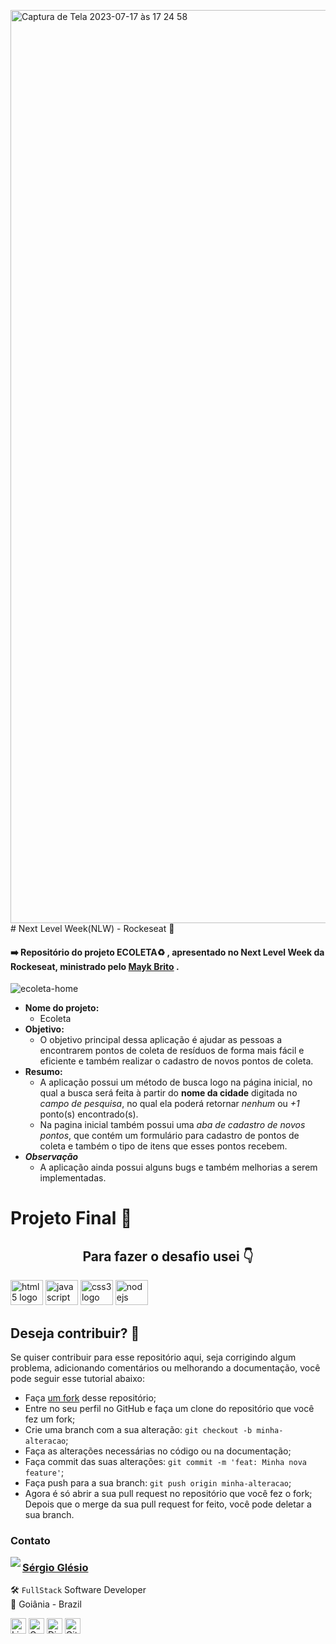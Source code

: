 <img width="1461" alt="Captura de Tela 2023-07-17 às 17 24 58" src="https://github.com/sergioglesio/nlw-ecoleta/assets/69967342/b3dff4c3-2c61-497a-bedd-46774dcb7ca8"># Next Level Week(NLW) - Rockeseat :rocket:

#### :arrow_right: Repositório do projeto ECOLETA:recycle: , apresentado no Next Level Week da Rockeseat, ministrado pelo [Mayk Brito](https://github.com/maykbrito) .

![ecoleta-home](<img width="1461" alt="ECOLETA" src="https://github.com/sergioglesio/nlw-ecoleta/assets/69967342/47caad89-aa60-4a99-b8a1-bd7d83f8c665">)

* **Nome do projeto:**
    * Ecoleta
* **Objetivo:**
    * O objetivo principal dessa aplicação é ajudar as pessoas a encontrarem pontos de coleta de resíduos de forma mais fácil e eficiente e também realizar o cadastro de novos pontos de coleta.
* **Resumo:**
    * A aplicação possui um método de busca logo na página inicial, no qual a busca será feita à partir do **nome da cidade** digitada no *campo de pesquisa*, no qual ela poderá retornar *nenhum* ou *+1* ponto(s) encontrado(s).
    * Na pagina inicial também possui uma *aba de cadastro de novos pontos*, que contém um formulário para cadastro de pontos de coleta e também o tipo de itens que esses pontos recebem.
*  ***Observação***
    * A aplicação ainda possui alguns bugs e também melhorias a serem implementadas.
 
# Projeto Final 🤩
<div>
<h2 align="center">Para fazer o desafio usei 👇</h2>
  <img src="https://cdn.jsdelivr.net/gh/devicons/devicon/icons/html5/html5-original.svg" height="40" width="52" alt="html5 logo"  />
  <img src="https://cdn.jsdelivr.net/gh/devicons/devicon/icons/javascript/javascript-original.svg" height="40" width="52" alt="javascript logo"  />
  <img src="https://cdn.jsdelivr.net/gh/devicons/devicon/icons/css3/css3-original.svg" height="40" width="52" alt="css3 logo"  />
  <img src="https://cdn.jsdelivr.net/gh/devicons/devicon/icons/nodejs/nodejs-original-wordmark.svg" height="40" width="52" alt="nodejs logo"   />
          
</div>

## Deseja contribuir? :thinking:
Se quiser contribuir para esse repositório aqui, seja corrigindo algum problema, adicionando comentários ou melhorando a documentação, você pode seguir esse tutorial abaixo:

* Faça [um fork](https://help.github.com/pt/github/getting-started-with-github/fork-a-repo) desse repositório;
* Entre no seu perfil no GitHub e faça um clone do repositório que você fez um fork;
* Crie uma branch com a sua alteração: `git checkout -b minha-alteracao`;
* Faça as alterações necessárias no código ou na documentação;
* Faça commit das suas alterações: `git commit -m 'feat: Minha nova feature'`;
* Faça push para a sua branch: `git push origin minha-alteracao`;
* Agora é só abrir a sua pull request no repositório que você fez o fork;
Depois que o merge da sua pull request for feito, você pode deletar a sua branch.

### Contato

<img align="left" src="https://www.github.com/sergioglesio.png?size=150">

### [**Sérgio Glésio**](https://github.com/sergioglesio)

🛠 `FullStack` Software Developer <br>
📍 Goiânia - Brazil

<a href="https://www.linkedin.com/in/sergioglesiojunior" target="_blank"><img src="https://img.shields.io/badge/LinkedIn-0077B5?style=flat&logo=linkedin&logoColor=white" alt="LinkedIn Badge" height="25"></a>&nbsp;<a href="mailto:sergioglesiojunior@outlook.com.br" target="_blank"><img src="https://img.shields.io/badge/Gmail-D14836?style=flat&logo=gmail&logoColor=white" alt="Gmail Badge" height="25"></a>&nbsp;<a href="#"><img src="https://img.shields.io/badge/Discord-%237289DA.svg?logo=discord&logoColor=white" title="renan_s#7826" alt="Discord Badge" height="25"></a>&nbsp;<a href="https://www.github.com/sergioglesio" target="_blank"><img src="https://img.shields.io/badge/GitHub-100000?style=flat&logo=github&logoColor=white" alt="GitHub Badge" height="25"></a>&nbsp;

<br clear="left"/>
